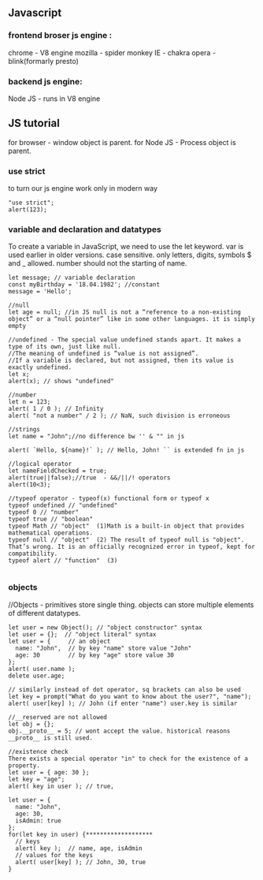 ## Javascript

### frontend broser js engine : 
chrome - V8 engine
mozilla - spider monkey
IE - chakra
opera - blink(formarly presto)

### backend js engine: 
Node JS - runs in V8 engine

## JS tutorial
for browser - window object is parent.
for Node JS - Process object is parent.

### use strict
to turn our js engine work only in modern way
```
"use strict";
alert(123);
```
### variable and declaration and datatypes
To create a variable in JavaScript, we need to use the let keyword. var is used earlier in older versions.
case sensitive. only letters, digits, symbols $ and _ allowed. number should not the starting of name.
```
let message; // variable declaration
const myBirthday = '18.04.1982'; //constant
message = 'Hello';

//null
let age = null; //in JS null is not a “reference to a non-existing object” or a “null pointer” like in some other languages. it is simply empty

//undefined - The special value undefined stands apart. It makes a type of its own, just like null.
//The meaning of undefined is “value is not assigned”.
//If a variable is declared, but not assigned, then its value is exactly undefined.
let x;
alert(x); // shows "undefined"

//number
let n = 123;
alert( 1 / 0 ); // Infinity
alert( "not a number" / 2 ); // NaN, such division is erroneous

//strings
let name = "John";//no difference bw '' & "" in js

alert( `Hello, ${name}!` ); // Hello, John! `` is extended fn in js

//logical operator
let nameFieldChecked = true; 
alert(true||false);//true  - &&/||/! operators
alert(10<3);

//typeof operator - typeof(x) functional form or typeof x
typeof undefined // "undefined"
typeof 0 // "number"
typeof true // "boolean"
typeof Math // "object"  (1)Math is a built-in object that provides mathematical operations.
typeof null // "object"  (2) The result of typeof null is "object". That’s wrong. It is an officially recognized error in typeof, kept for compatibility.
typeof alert // "function"  (3)


```

### objects
//Objects - primitives store single thing. objects can store multiple elements of different datatypes.
```
let user = new Object(); // "object constructor" syntax
let user = {};  // "object literal" syntax
let user = {     // an object
  name: "John",  // by key "name" store value "John"
  age: 30        // by key "age" store value 30
};
alert( user.name );
delete user.age;

// similarly instead of dot operator, sq brackets can also be used
let key = prompt("What do you want to know about the user?", "name");
alert( user[key] ); // John (if enter "name") user.key is similar

//__reserved are not allowed
let obj = {};
obj.__proto__ = 5; // wont accept the value. historical reasons __proto__ is still used.

//existence check
There exists a special operator "in" to check for the existence of a property.
let user = { age: 30 };
let key = "age";
alert( key in user ); // true,

let user = {
  name: "John",
  age: 30,
  isAdmin: true
};
for(let key in user) {*******************
  // keys
  alert( key );  // name, age, isAdmin
  // values for the keys
  alert( user[key] ); // John, 30, true
}
```
